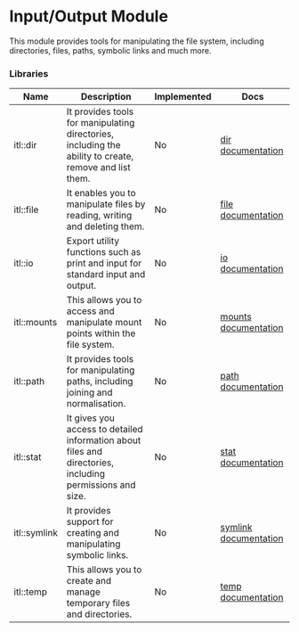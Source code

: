 # Input/Output Module

This module provides tools for manipulating the file system, including directories, files, paths, symbolic links and much more.

### Libraries

| Name         | Description                                                                                              | Implemented | Docs                                         |
|--------------|----------------------------------------------------------------------------------------------------------|-------------|----------------------------------------------|
| itl::dir     | It provides tools for manipulating directories, including the ability to create, remove and list them.   | No          | [dir documentation](./dir/README.md)         |
| itl::file    | It enables you to manipulate files by reading, writing and deleting them.                                | No          | [file documentation](./file/README.md)       |
| itl::io      | Export utility functions such as print and input for standard input and output.                          | No          | [io documentation](./io/README.md)           |
| itl::mounts  | This allows you to access and manipulate mount points within the file system.                            | No          | [mounts documentation](./mounts/README.md)   |
| itl::path    | It provides tools for manipulating paths, including joining and normalisation.                           | No          | [path documentation](./path/README.md)       |
| itl::stat    | It gives you access to detailed information about files and directories, including permissions and size. | No          | [stat documentation](./stat/README.md)       |
| itl::symlink | It provides support for creating and manipulating symbolic links.                                        | No          | [symlink documentation](./symlink/README.md) |
| itl::temp    | This allows you to create and manage temporary files and directories.                                    | No          | [temp documentation](./temp/README.md)       |
